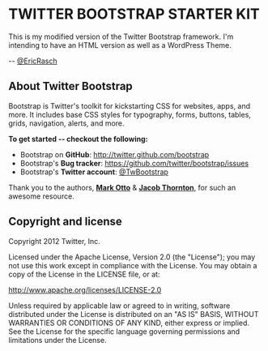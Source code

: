TWITTER BOOTSTRAP STARTER KIT
=============================

This is my modified version of the Twitter Bootstrap framework. I'm intending to have an HTML version as well as a WordPress Theme.

-- <a href="http://twitter.com/EricRasch" title="Eric Rasch on Twitter">@EricRasch</a>


About Twitter Bootstrap
-----------------------

Bootstrap is Twitter's toolkit for kickstarting CSS for websites, apps, and more. It includes base CSS styles for typography, forms, buttons, tables, grids, navigation, alerts, and more.

**To get started -- checkout the following:**

+ Bootstrap on **GitHub**: <a href="http://twitter.github.com/bootstrap" title="Twitter Bootstrap on GitHub">http://twitter.github.com/bootstrap</a>
+ Bootstrap's **Bug tracker**: <a href="https://github.com/twitter/bootstrap/issues" title="Bootstrap Bug tracker">https://github.com/twitter/bootstrap/issues</a>
+ Bootstrap's **Twitter account**: <a href="http://twitter.com/TwBootstrap">@TwBootstrap</a>

Thank you to the authors, <a href="http://github.com/markdotto" title="Mark Otto on GitHub">**Mark Otto**</a> & <a href="http://github.com/fat" title="Jacob Thornton on GitHub">**Jacob Thornton**</a>, for such an awesome resource.


Copyright and license
---------------------

Copyright 2012 Twitter, Inc.

Licensed under the Apache License, Version 2.0 (the "License");
you may not use this work except in compliance with the License.
You may obtain a copy of the License in the LICENSE file, or at:

   http://www.apache.org/licenses/LICENSE-2.0

Unless required by applicable law or agreed to in writing, software
distributed under the License is distributed on an "AS IS" BASIS,
WITHOUT WARRANTIES OR CONDITIONS OF ANY KIND, either express or implied.
See the License for the specific language governing permissions and
limitations under the License.
